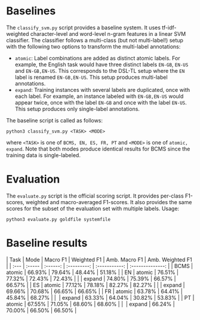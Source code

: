 # Baselines

The `classify_svm.py` script provides a baseline system. It uses tf-idf-weighted character-level and word-level n-gram features in a linear SVM classifier. The classifier follows a multi-class (but not multi-label!) setup with the following two options to transform the multi-label annotations:
- `atomic`: Label combinations are added as distinct atomic labels. For example, the English task would have three distinct labels `EN-GB`, `EN-US` and `EN-GB,EN-US`. This corresponds to the DSL-TL setup where the `EN` label is renamed `EN-GB,EN-US`. This setup produces multi-label annotations.
- `expand`: Training instances with several labels are duplicated, once with each label. For example, an instance labeled with `EN-GB,EN-US` would appear twice, once with the label `EN-GB` and once with the label `EN-US`. This setup produces only single-label annotations.

The baseline script is called as follows:

```
python3 classify_svm.py <TASK> <MODE>
```

where `<TASK>` is one of `BCMS, EN, ES, FR, PT` and `<MODE>` is one of `atomic, expand`. Note that both modes produce identical results for BCMS since the training data is single-labeled.

# Evaluation

The `evaluate.py` script is the official scoring script. It provides per-class F1-scores, weighted and macro-averaged F1-scores. It also provides the same scores for the subset of the evaluation set with multiple labels. Usage:

```
python3 evaluate.py goldfile systemfile
```

# Baseline results

| Task | Mode   | Macro F1 | Weighted F1 | Amb. Macro F1 | Amb. Weighted F1 | 
| :--- | :----- | :------: | :---------: | :-----------: | :--------------: |
| BCMS | atomic | 66.93%   | 79.64%      | 48.44%        | 51.18%           |
| EN   | atomic | 76.51%   | 77.32%      | 72.43%        | 72.43%           |
|      | expand | 74.80%   | 75.39%      | 66.57%        | 66.57%           |
| ES   | atomic | 77.12%   | 78.18%      | 82.27%        | 82.27%           |
|      | expand | 69.66%   | 70.68%      | 66.65%        | 66.65%           |
| FR   | atomic | 63.78%   | 64.41%      | 45.84%        | 68.27%           |
|      | expand | 63.33%   | 64.04%      | 30.82%        | 53.83%           |
| PT   | atomic | 67.55%   | 71.05%      | 68.60%        | 68.60%           |
|      | expand | 66.24%   | 70.00%      | 66.50%        | 66.50%           |
